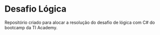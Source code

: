 # Desafio Lógica
Repositório criado para alocar a resolução do desafio de lógica com C# do bootcamp da TI Academy.
